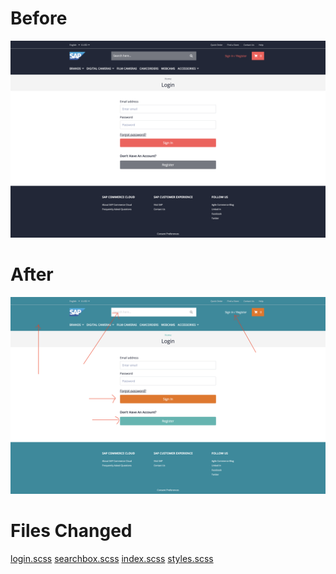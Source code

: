 # Before
<img src="screenshots/before.png" alt="before" width="600"/>

# After
<img src="screenshots/after.png" alt="after" width="600"/>

# Files Changed
[login.scss](src/styles/spartacus/custom/login.scss)
[searchbox.scss](src/styles/spartacus/custom/searchbox.scss)
[index.scss](src/styles/spartacus/custom/index.scss)
[styles.scss](src/styles.scss)

